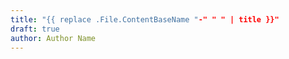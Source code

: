 ```yaml
---
title: "{{ replace .File.ContentBaseName "-" " " | title }}"
draft: true
author: Author Name
---
```


